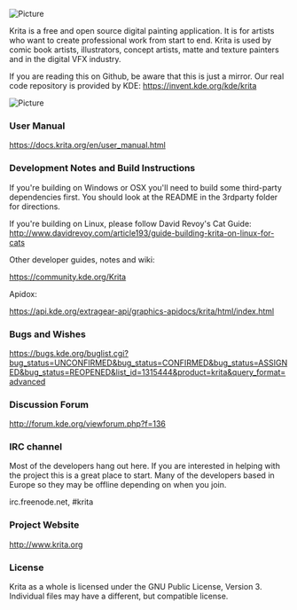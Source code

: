 ![Picture](https://krita.org/wp-content/uploads/2019/04/krita-logo-2019.png)

Krita is a free and open source digital painting application. It is for artists who want to create professional work from start to end. Krita is used by comic book artists, illustrators, concept artists, matte and texture painters and in the digital VFX industry.

If you are reading this on Github, be aware that this is just a mirror. Our real
code repository is provided by KDE: https://invent.kde.org/kde/krita

![Picture](https://krita.org/wp-content/uploads/2016/04/krita-30-screenshot.jpg)


### User Manual
https://docs.krita.org/en/user_manual.html

### Development Notes and Build Instructions
If you're building on Windows or OSX you'll need to build some third-party dependencies first. You should look at the README in the 3rdparty folder for directions. 

If you're building on Linux, please follow David Revoy's Cat Guide: http://www.davidrevoy.com/article193/guide-building-krita-on-linux-for-cats

Other developer guides, notes and wiki:

https://community.kde.org/Krita

Apidox:

https://api.kde.org/extragear-api/graphics-apidocs/krita/html/index.html

### Bugs and Wishes

https://bugs.kde.org/buglist.cgi?bug_status=UNCONFIRMED&bug_status=CONFIRMED&bug_status=ASSIGNED&bug_status=REOPENED&list_id=1315444&product=krita&query_format=advanced

### Discussion Forum
http://forum.kde.org/viewforum.php?f=136

### IRC channel
Most of the developers hang out here. If you are interested in helping with the project this is a great place to start. Many of the developers based in Europe so they may be offline depending on when you join.

irc.freenode.net, #krita

### Project Website

  http://www.krita.org

### License

Krita as a whole is licensed under the GNU Public License, Version 3. Individual files may have a different, but compatible license.
